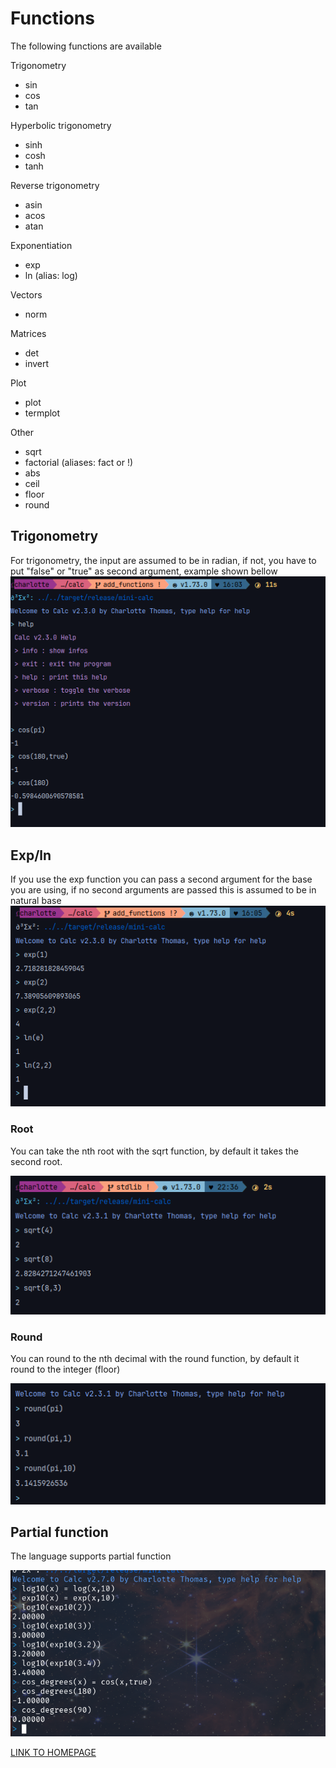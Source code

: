 # Functions

The following functions are available

Trigonometry
- sin
- cos
- tan

Hyperbolic trigonometry
- sinh
- cosh
- tanh

Reverse trigonometry
- asin
- acos
- atan

Exponentiation
- exp
- ln (alias: log)

Vectors
- norm

Matrices
- det 
- invert

Plot
- plot
- termplot

Other
- sqrt
- factorial (aliases: fact or !)
- abs
- ceil
- floor
- round

## Trigonometry

For trigonometry, the input are assumed to be in radian, if not, you have to put "false" or "true" as second argument, example shown bellow
[![img.png](assets/trigo.png)](assets/trigo.png)

## Exp/ln

If you use the exp function you can pass a second argument for the base you are using, if no second arguments are passed this is assumed to be in natural base
[![img.png](assets/expln.png)](assets/expln.png)

### Root

You can take the nth root with the sqrt function, by default it takes the second root.

[![img.png](assets/nth_root.png)](assets/nth_root.png)

### Round

You can round to the nth decimal with the round function, by default it round to the integer (floor)

[![img.png](assets/round.png)](assets/round.png)

## Partial function

The language supports partial function

[![img.png](assets/function.png)](assets/function.png)


[LINK TO HOMEPAGE](index.md)
